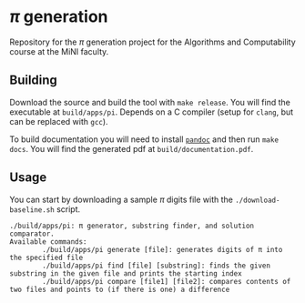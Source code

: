 # $\pi$ generation

Repository for the $\pi$ generation project for the Algorithms and Computability course at the MiNI faculty.

## Building

Download the source and build the tool with `make release`. You will find the executable at `build/apps/pi`. Depends on a C compiler (setup for `clang`, but can be replaced with `gcc`).

To build documentation you will need to install [`pandoc`](https://pandoc.org/) and then run `make docs`. You will find the generated pdf at `build/documentation.pdf`.

## Usage

You can start by downloading a sample $\pi$ digits file with the `./download-baseline.sh` script.

```
./build/apps/pi: π generator, substring finder, and solution comparator.
Available commands:
        ./build/apps/pi generate [file]: generates digits of π into the specified file
        ./build/apps/pi find [file] [substring]: finds the given substring in the given file and prints the starting index
        ./build/apps/pi compare [file1] [file2]: compares contents of two files and points to (if there is one) a difference
```
